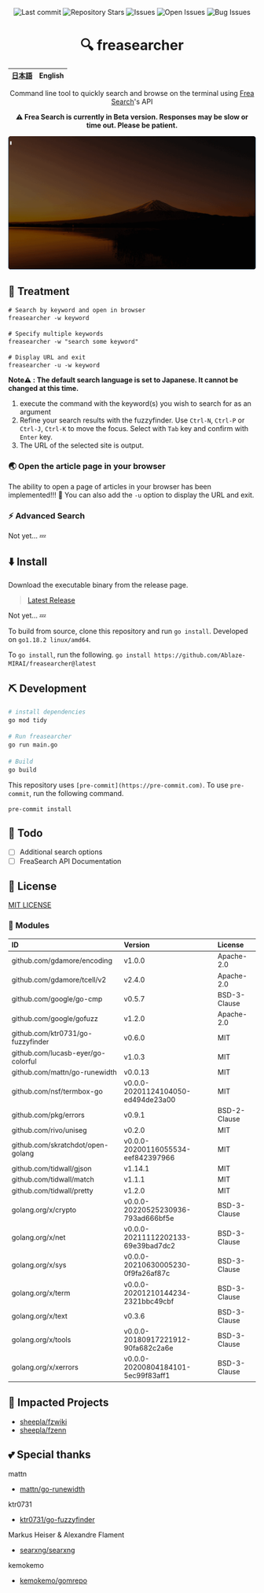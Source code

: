 <div align="center">

![Last commit](https://img.shields.io/github/last-commit/Ablaze-MIRAI/freasearcher?style=flat-square)
![Repository Stars](https://img.shields.io/github/stars/Ablaze-MIRAI/freasearcher?style=flat-square)
![Issues](https://img.shields.io/github/issues/Ablaze-MIRAI/freasearcher?style=flat-square)
![Open Issues](https://img.shields.io/github/issues-raw/Ablaze-MIRAI/freasearcher?style=flat-square)
![Bug Issues](https://img.shields.io/github/issues/Ablaze-MIRAI/freasearcher/bug?style=flat-square)

# 🔍 freasearcher

</div>

<table>
  <thead>
    <tr>
      <th style="text-align:center"><a href="README.md">日本語</a></th>
      <th style="text-align:center">English</th>
    </tr>
  </thead>
</table>

<div align="center">

Command line tool to quickly search and browse on the terminal using [Frea Search](https://freasearch.org/)'s API

**⚠️ Frea Search is currently in Beta version. Responses may be slow or time out. Please be patient.**

</div>

![Running gif image](./img/t-rec.gif)

## 🚀 Treatment

```
# Search by keyword and open in browser
freasearcher -w keyword

# Specify multiple keywords
freasearcher -w "search some keyword"

# Display URL and exit
freasearcher -u -w keyword
```

**Note⚠️ : The default search language is set to Japanese. It cannot be changed at this time.**

1. execute the command with the keyword(s) you wish to search for as an argument
1. Refine your search results with the fuzzyfinder. Use `Ctrl-N`, `Ctrl-P` or `Ctrl-J`, `Ctrl-K` to move the focus. Select with `Tab` key and confirm with `Enter` key.
1. The URL of the selected site is output.

### 🌏 Open the article page in your browser

The ability to open a page of articles in your browser has been implemented!!! 🎉
You can also add the `-u` option to display the URL and exit.

### ⚡ Advanced Search

Not yet... 💤

## ⬇️  Install

Download the executable binary from the release page.

> [Latest Release]()

Not yet... 💤

To build from source, clone this repository and run `go install`.
Developed on `go1.18.2 linux/amd64`.

To `go install`, run the following.
`go install https://github.com/Ablaze-MIRAI/freasearcher@latest`

## ⛏️  Development

```sh
# install dependencies
go mod tidy

# Run freasearcher
go run main.go

# Build
go build
```

This repository uses `[pre-commit](https://pre-commit.com)`.
To use `pre-commit`, run the following command.

`pre-commit install`

## 📝 Todo

- [ ] Additional search options
- [ ] FreaSearch API Documentation

## 📜 License

[MIT LICENSE](LICENSE)

### 🧩 Modules
|ID|Version|License|
|:---|:---|:---|
|github.com/gdamore/encoding|v1.0.0|Apache-2.0|
|github.com/gdamore/tcell/v2|v2.4.0|Apache-2.0|
|github.com/google/go-cmp|v0.5.7|BSD-3-Clause|
|github.com/google/gofuzz|v1.2.0|Apache-2.0|
|github.com/ktr0731/go-fuzzyfinder|v0.6.0|MIT|
|github.com/lucasb-eyer/go-colorful|v1.0.3|MIT|
|github.com/mattn/go-runewidth|v0.0.13|MIT|
|github.com/nsf/termbox-go|v0.0.0-20201124104050-ed494de23a00|MIT|
|github.com/pkg/errors|v0.9.1|BSD-2-Clause|
|github.com/rivo/uniseg|v0.2.0|MIT|
|github.com/skratchdot/open-golang|v0.0.0-20200116055534-eef842397966|MIT|
|github.com/tidwall/gjson|v1.14.1|MIT|
|github.com/tidwall/match|v1.1.1|MIT|
|github.com/tidwall/pretty|v1.2.0|MIT|
|golang.org/x/crypto|v0.0.0-20220525230936-793ad666bf5e|BSD-3-Clause|
|golang.org/x/net|v0.0.0-20211112202133-69e39bad7dc2|BSD-3-Clause|
|golang.org/x/sys|v0.0.0-20210630005230-0f9fa26af87c|BSD-3-Clause|
|golang.org/x/term|v0.0.0-20201210144234-2321bbc49cbf|BSD-3-Clause|
|golang.org/x/text|v0.3.6|BSD-3-Clause|
|golang.org/x/tools|v0.0.0-20180917221912-90fa682c2a6e|BSD-3-Clause|
|golang.org/x/xerrors|v0.0.0-20200804184101-5ec99f83aff1|BSD-3-Clause|

## 👏  Impacted Projects

- [sheepla/fzwiki](https://github.com/sheepla/fzwiki)
- [sheepla/fzenn](https://github.com/sheepla/fzenn)

## 💕  Special thanks
mattn
- [mattn/go-runewidth](https://github.com/mattn/go-runewidth)

ktr0731
- [ktr0731/go-fuzzyfinder](https://github.com/ktr0731/go-fuzzyfinder)

Markus Heiser & Alexandre Flament
- [searxng/searxng](https://github.com/searxng/searxng)

kemokemo
- [kemokemo/gomrepo](https://github.com/kemokemo/gomrepo)
